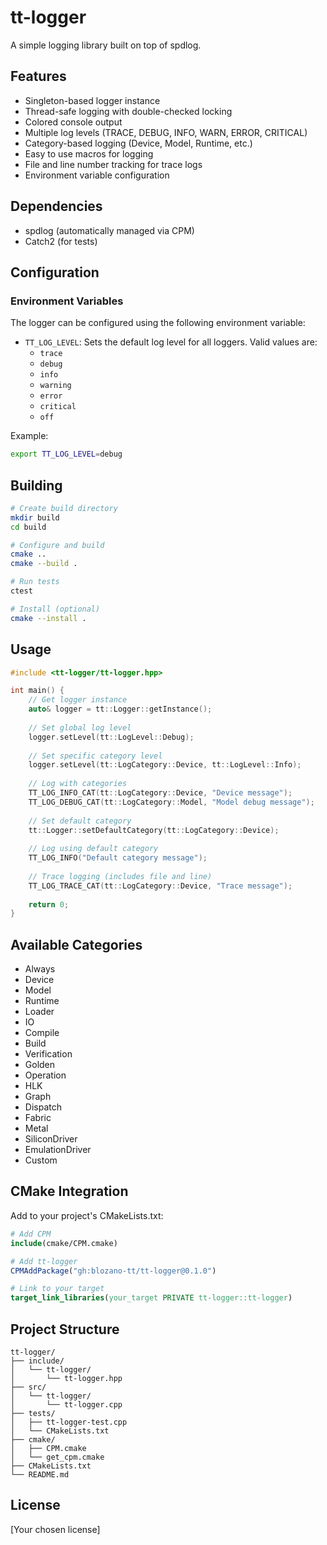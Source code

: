 # tt-logger

A simple logging library built on top of spdlog.

## Features

- Singleton-based logger instance
- Thread-safe logging with double-checked locking
- Colored console output
- Multiple log levels (TRACE, DEBUG, INFO, WARN, ERROR, CRITICAL)
- Category-based logging (Device, Model, Runtime, etc.)
- Easy to use macros for logging
- File and line number tracking for trace logs
- Environment variable configuration

## Dependencies

- spdlog (automatically managed via CPM)
- Catch2 (for tests)

## Configuration

### Environment Variables

The logger can be configured using the following environment variable:

- `TT_LOG_LEVEL`: Sets the default log level for all loggers. Valid values are:
  - `trace`
  - `debug`
  - `info`
  - `warning`
  - `error`
  - `critical`
  - `off`

Example:
```bash
export TT_LOG_LEVEL=debug
```

## Building

```bash
# Create build directory
mkdir build
cd build

# Configure and build
cmake ..
cmake --build .

# Run tests
ctest

# Install (optional)
cmake --install .
```

## Usage

```cpp
#include <tt-logger/tt-logger.hpp>

int main() {
    // Get logger instance
    auto& logger = tt::Logger::getInstance();
    
    // Set global log level
    logger.setLevel(tt::LogLevel::Debug);
    
    // Set specific category level
    logger.setLevel(tt::LogCategory::Device, tt::LogLevel::Info);
    
    // Log with categories
    TT_LOG_INFO_CAT(tt::LogCategory::Device, "Device message");
    TT_LOG_DEBUG_CAT(tt::LogCategory::Model, "Model debug message");
    
    // Set default category
    tt::Logger::setDefaultCategory(tt::LogCategory::Device);
    
    // Log using default category
    TT_LOG_INFO("Default category message");
    
    // Trace logging (includes file and line)
    TT_LOG_TRACE_CAT(tt::LogCategory::Device, "Trace message");
    
    return 0;
}
```

## Available Categories

- Always
- Device
- Model
- Runtime
- Loader
- IO
- Compile
- Build
- Verification
- Golden
- Operation
- HLK
- Graph
- Dispatch
- Fabric
- Metal
- SiliconDriver
- EmulationDriver
- Custom

## CMake Integration

Add to your project's CMakeLists.txt:

```cmake
# Add CPM
include(cmake/CPM.cmake)

# Add tt-logger
CPMAddPackage("gh:blozano-tt/tt-logger@0.1.0")

# Link to your target
target_link_libraries(your_target PRIVATE tt-logger::tt-logger)
```

## Project Structure

```
tt-logger/
├── include/
│   └── tt-logger/
│       └── tt-logger.hpp
├── src/
│   └── tt-logger/
│       └── tt-logger.cpp
├── tests/
│   ├── tt-logger-test.cpp
│   └── CMakeLists.txt
├── cmake/
│   ├── CPM.cmake
│   └── get_cpm.cmake
├── CMakeLists.txt
└── README.md
```

## License

[Your chosen license]

